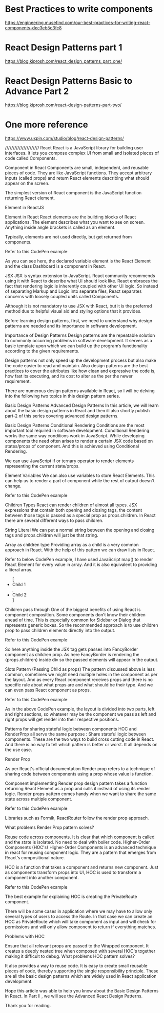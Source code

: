 # Best Practices to write components
https://engineering.musefind.com/our-best-practices-for-writing-react-components-dec3eb5c3fc8

# React Design Patterns part 1
https://blog.kiprosh.com/react_design_patterns_part_one/

# React Design Patterns Basic to Advance Part 2
https://blog.kiprosh.com/react-design-patterns-part-two/

# One more reference
https://www.uxpin.com/studio/blog/react-design-patterns/





//////////////////////
React
React is a JavaScript library for building user interfaces. It lets you compose complex UI from small and isolated pieces of code called Components.

Component in React
Components are small, independent, and reusable pieces of code. They are like JavaScript functions. They accept arbitrary inputs (called props) and return React elements describing what should appear on the screen.

The simplest version of React component is the JavaScript function returning React element.

Element in ReactJS

Element in React
React elements are the building blocks of React applications. The element describes what you want to see on screen. Anything inside angle brackets is called as an element.

Typically, elements are not used directly, but get returned from components.

Refer to this CodePen example


As you can see here, the declared variable element is the React Element and the class Dashboard is a component in React.

JSX
JSX is syntax extension to JavaScript. React community recommends using it with React to describe what UI should look like. React embraces the fact that rendering logic is inherently coupled with other UI logic. So instead of separating Markup and Logic into separate files, React separates concerns with loosely coupled units called Components.

Although it is not mandatory to use JSX with React, but it is the preferred method due to helpful visual aid and styling options that it provides.

Before learning design patterns, first, we need to understand why design patterns are needed and its importance in software development.

Importance of Design Patterns
Design patterns are the repeatable solution to commonly occurring problems in software development. It serves as a basic template upon which we can build up the program’s functionality according to the given requirements.

Design patterns not only speed up the development process but also make the code easier to read and maintain. Also design patterns are the best practices to cover the attributes like how clean and expressive the code is, how fast its executing, and its cost to alter as the per the newer requirement.

There are numerous design patterns available in React, so I will be delving into the following two topics in this design pattern series.

Basic Design Patterns
Advanced Design Patterns
In this article, we will learn about the basic design patterns in React and then ill also shortly publish part-2 of this series covering advanced design patterns.

Basic Design Patterns
Conditional Rendering
Conditions are the most important tool required in software development. Conditional Rendering works the same way conditions work in JavaScript. While developing components the need often arises to render a certain JSX code based on states/props of component. And this is achieved using Conditional Rendering.
 

We can use JavaScript if or ternary operator to render elements representing the current state/props.

Element Variables
We can also use variables to store React Elements. This can help us to render a part of component while the rest of output doesn't change.
 
Refer to this CodePen example
 


Children Types
React can render children of almost all types. JSX expressions that contain both opening and closing tags, the content between those tags is passed as a special prop as props.children.
In React there are several different ways to pass children.
 
String Literal
We can put a normal string between the opening and closing tags and props.children will just be that string.
 
Array as children type
Providing array as a child is a very common approach in React. With the help of this pattern we can draw lists in React.
 
Refer to below CodePen example, I have used JavaScript map() to render React Element for every value in array.
And it is also equivalent to providing a literal array.
<ul> [<li>Child 1</li>, <li>Child 2</li>] </ul>
 



Children pass through
One of the biggest benefits of using React is component composition. Some components don't know their children ahead of time. This is especially common for Sidebar or Dialog that represents generic boxes.
So the recommended approach is to use children prop to pass children elements directly into the output.


Refer to this CodePen example




So here anything inside the <FancyBorder> JSX tag gets passes into FancyBorder component as children prop. As here FancyBorder is rendering the {props.children} inside div so the passed elements will appear in the output.

Slots Pattern (Passing Child as props)
The pattern discussed above is less common, sometimes we might need multiple holes in the component as per the layout. And as every React component receives props and there is no specific rule about what props are and what should be their type. And we can even pass React component as props.


Refer to this CodePen example




As in the above CodePen example, the layout is divided into two parts, left and right sections, so whatever may be the component we pass as left and right props will get render into their respective positions.

Patterns for sharing stateful logic between components
HOC and RenderProp all serve the same purpose : Share stateful logic between components. These are the two ways to build cross cutting code in React. And there is no way to tell which pattern is better or worst. It all depends on the use case.


Render Prop

As per React's official documentation Render prop refers to a technique of sharing code between components using a prop whose value is function.

Component implementing Render prop design pattern takes a function returning React Element as a prop and calls it instead of using its render logic.
Render props pattern comes handy when we want to share the same state across multiple component.

Refer to this CodePen example




Libraries such as Formik, ReactRouter follow the render prop approach.


What problems Render Prop pattern solves?

Reuse code across components.
It is clear that which component is called and the state is isolated.
No need to deal with boiler code.
Higher-Order Components (HOC's)
Higher-Order Components is an advanced technique in react for reusing component logic. They are a pattern that emerges from React's compositional nature.

HOC is a function that takes a component and returns new component. Just as components transform props into UI, HOC is used to transform a component into another component.


Refer to this CodePen example




The best example for explaining HOC is creating the PrivateRoute component.


There will be some cases in application where we may have to allow only several types of users to access the Route. In that case we can create an HOC as PrivateRoute which will take component as input and will check for permissions and will only allow component to return if everything matches.


Problems with HOC

Ensure that all relevant props are passed to the Wrapped component.
It creates a deeply nested tree when composed with several HOC's together making it difficult to debug.
What problems HOC pattern solves?

It also provides a way to reuse code.
It is easy to create small reusable pieces of code, thereby supporting the single responsibility principle.
These are all the basic design patterns which are widely used in React application development.

Hope this article was able to help you know about the Basic Design Patterns in React. In Part II , we will see the Advanced React Design Patterns.

Thank you for reading.

